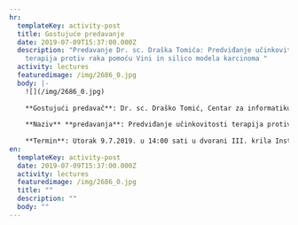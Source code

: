 ```yaml
---
hr:
  templateKey: activity-post
  title: Gostujuće predavanje
  date: 2019-07-09T15:37:00.000Z
  description: "Predavanje Dr. sc. Draška Tomića: Predviđanje učinkovitosti
    terapija protiv raka pomoću Vini in silico modela karcinoma "
  activity: lectures
  featuredimage: /img/2686_0.jpg
  body: |-
    ![](/img/2686_0.jpg)
    
    **Gostujući predavač**: Dr. sc. Draško Tomić, Centar za informatiku i računarstvo, Institut Ruđer Bošković, Zagreb
    
    **Naziv** **predavanja**: Predviđanje učinkovitosti terapija protiv raka pomoću Vini *in silico* modela karcinoma
    
    **Termin**: Utorak 9.7.2019. u 14:00 sati u dvorani III. krila Instituta Ruđer Bošković
en:
  templateKey: activity-post
  date: 2019-07-09T15:37:00.000Z
  activity: lectures
  featuredimage: /img/2686_0.jpg
  title: ""
  description: ""
  body: ""
---
```

